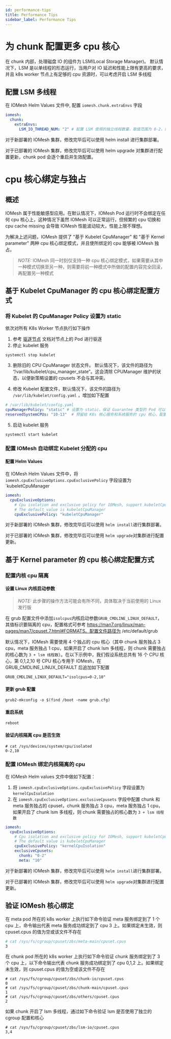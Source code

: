 ```yaml
---
id: performance-tips
title: Performance Tips
sidebar_label: Performance Tips
---
```


# 为 chunk 配置更多 cpu 核心

在 chunk 内部，处理磁盘 IO 的组件为 LSM(Local Storage Manager)。 默认情况下，LSM 是以单线程的形态运行，当用户对 IO 延迟和性能上限有更高的要求，并且 k8s worker 节点上有足够的 cpu 资源时，可以考虑开启 LSM 多线程

## 配置 LSM 多线程
在 IOMesh Helm Values 文件中, 配置 `iomesh.chunk.extraEnvs` 字段

```yaml
iomesh:
  chunk:
    extraEnvs:
      LSM_IO_THREAD_NUM: "2" # 配置 LSM 使用的独立线程数量，取值范围为 0-2，如果为 0 则代表不开启 LSM 多线程
```

对于新部署的 IOMesh 集群，修改完毕后可以使用 helm install 进行集群部署。

对于已部署的 IOMesh 集群，修改完毕后可以使用 helm upgrade 对集群进行配置更新，chunk pod 会逐个重启并生效配置。

# cpu 核心绑定与独占

## 概述

IOMesh 属于性能敏感型应用。在默认情况下，IOMesh Pod 运行时不会绑定在任何 cpu 核心上，这种情况下虽然 IOMesh 可以正常运行，但频繁的 cpu 切换和 cpu cache missing 会导致  IOMesh 性能波动较大，性能上限不理想。

为解决上述问题，IOMesh 提供了 "基于 Kubelet CpuManager" 和 "基于 Kernel parameter" 两种 cpu 核心绑定模式，并且使所绑定的 cpu 能够被 IOMesh 独占。

> _NOTE:_
>   IOMesh 同一时刻仅支持一种 cpu 核心绑定模式，如果需要从其中一种模式切换至另一种，则需要将前一种模式中所做的配置内容完全回滚，再配置另一种模式

## 基于 Kubelet CpuManager 的 cpu 核心绑定配置方式

### 将 Kubelet 的 CpuManager Policy 设置为 static

依次对所有 K8s Worker 节点执行如下操作

1. 参考 [驱逐节点](https://kubernetes.io/docs/tasks/administer-cluster/safely-drain-node) 文档对节点上的 Pod 进行驱逐
2. 停止 kubelet 服务

```shell
systemctl stop kubelet
```

3. 删除旧的 CPU CpuManager 状态文件。 默认情况下，该文件的路径为 “/var/lib/kubelet/cpu_manager_state”。这会清除 CPUManager 维护的状态，以便新策略设置的 cpusets 不会与其冲突。

4. 修改 Kubelet 配置文件，默认情况下，该文件的路径为 ` /var/lib/kubelet/config.yaml` ，增加如下配置

```yaml
# /var/lib/kubelet/config.yaml
cpuManagerPolicy: "static" # 设置为 static，保证 Guarantee 类型的 Pod 可以独占 cpu
reservedSystemCPUs: "10-13"  # 预留给 K8s 核心服务和系统服务的 cpu 核心，配置方式可参考 https://kubernetes.io/docs/reference/config-api/kubelet-config.v1beta1/
```

5. 启动 kubelet 服务

```
systemctl start kubelet
```

### 配置 IOMesh 自动绑定 Kubelet 分配的 cpu

#### 配置 Helm Values

在 IOMesh Helm Values 文件中，将 `iomesh.cpuExclusiveOptions.cpuExclusivePolicy` 字段设置为 `kubeletCpuManager

```yaml
iomesh:
  cpuExclusiveOptions:
    # Cpu isolation and exclusive policy for IOMesh, support kubeletCpuManager/kernelCpuIsolation/noExclusive. 
    # The default value is kubeletCpuManager
    cpuExclusivePolicy: "kubeletCpuManager"
```

对于新部署的 IOMesh 集群，修改完毕后可以使用 `helm install`进行集群部署。

对于已部署的 IOMesh 集群，修改完毕后可以使用 `helm upgrade`对集群进行配置更新。

## 基于 Kernel parameter 的 cpu 核心绑定配置方式

### 配置内核 cpu 隔离

#### 设置 Linux 内核启动参数

> _NOTE:_
>   此步骤的操作方法可能会有所不同，具体取决于当前使用的 Linux 发行版

在 grub 配置文件中添加`isolcpus`内核启动参数`GRUB_CMDLINE_LINUX_DEFAULT`，其值标识要隔离的 cpu，配置格式可参考 https://man7.org/linux/man-pages/man7/cpuset.7.html#FORMATS。配置文件路径为 /etc/default/grub

默认情况下，IOMesh 需要使用 4 个独占的 cpu 核心（其中 chunk 服务独占 3 cpu，meta 服务独占 1 cpu，如果开启了 chunk lsm 多线程，则 chunk 需要独占的核心数为 `3 + lsm 线程数`）。在以下示例中，我们假设系统总共有 16 个 CPU 核心，第 0,1,2,10 号 CPU 核心专用于 IOMesh，在 GRUB_CMDLINE_LINUX_DEFAULT 后追加如下配置

```config
GRUB_CMDLINE_LINUX_DEFAULT="isolcpus=0-2,10"
```

#### 更新 grub 配置

```
grub2-mkconfig -o $(find /boot -name grub.cfg)
```

#### 重启系统

```reboot
reboot
```

#### 验证内核隔离 cpu 是否生效

```shell
# cat /sys/devices/system/cpu/isolated
0-2,10
```

### 配置 IOMesh 绑定内核隔离的 cpu

在 IOMesh Helm values 文件中做如下配置：

1.  将 `iomesh.cpuExclusiveOptions.cpuExclusivePolicy` 字段设置为 `kernelCpuIsolation`
2. 在  `iomesh.cpuExclusiveOptions.exclusiveCpusets` 字段中配置 chunk 和 meta 服务独占的 cpuset，chunk 服务独占 3 cpu，meta 服务独占 1 cpu，如果开启了 chunk lsm 多线程，则 chunk 需要独占的核心数为 `3 + lsm 线程数`

```yaml
iomesh:
  cpuExclusiveOptions:
    # Cpu isolation and exclusive policy for IOMesh, support kubeletCpuManager/kernelCpuIsolation/noExclusive. 
    # The default value is kubeletCpuManager
    cpuExclusivePolicy: "kernelCpuIsolation"
    exclusiveCpusets:
      chunk: "0-2"
      meta: "10"
```

对于新部署的 IOMesh 集群，修改完毕后可以使用 `helm install`进行集群部署。

对于已部署的 IOMesh 集群，修改完毕后可以使用 `helm upgrade`对集群进行配置更新。

## 验证 IOMesh 核心绑定

在 meta pod 所在的 k8s worker 上执行如下命令验证 meta 服务绑定到了 1 个 cpu 上，命令输出代表 meta 服务成功绑定到了 cpu 3 上。如果绑定未生效，则 cpuset.cpus 的值为空或该文件不存在

```bash
# cat /sys/fs/cgroup/cpuset/zbs/meta-main/cpuset.cpus
3
```

在 chunk pod 所在的 k8s worker 上执行如下命令验证 chunk 服务绑定到了 3 个 cpu 上，以下命令输出代表 chunk 服务成功绑定到了 cpu 0,1,2 上。如果绑定未生效，则 cpuset.cpus 的值为空或该文件不存在

```shell
# cat /sys/fs/cgroup/cpuset/zbs/chunk-io/cpuset.cpus
0
# cat /sys/fs/cgroup/cpuset/zbs/chunk-main/cpuset.cpus
1
# cat /sys/fs/cgroup/cpuset/zbs/others/cpuset.cpus
2
```

如果 chunk 开启了 lsm 多线程，通过如下命令验证 lsm 是否使用了独立的 cgroup 配置和核心
```shell
# cat /sys/fs/cgroup/cpuset/zbs/lsm-io/cpuset.cpus
3,4
```
